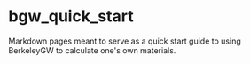# bgw_quick_start
Markdown pages meant to serve as a quick start guide to using BerkeleyGW to calculate one's own materials.
